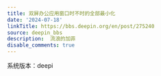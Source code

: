 ```yaml
---
title: 双屏办公应用窗口时不时的全部最小化
date: '2024-07-18'
linkTitle: https://bbs.deepin.org/en/post/275240
source: deepin_bbs
description:  流浪的加菲 
disable_comments: true
---
```

系统版本：deepi
